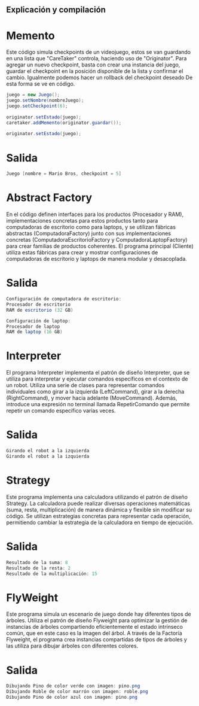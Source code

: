 ## Explicación y compilación
# Memento
Este código simula checkpoints de un videojuego, estos se van guardando en una lista que "CareTaker" controla, haciendo uso de "Originator".
Para agregar un nuevo checkpoint, basta con crear una instancia del juego, guardar el checkpoint en la posición disponible de la lista y confirmar el cambio. Igualmente podemos hacer un rollback del checkpoint deseado De esta forma se ve en código.
```java
juego = new Juego();
juego.setNombre(nombreJuego);
juego.setCheckpoint(6);
        
originator.setEstado(juego);
caretaker.addMemento(originator.guardar());
        
originator.setEstado(juego);
```
# Salida
```java
Juego [nombre = Mario Bros, checkpoint = 5]
```
# Abstract Factory
En el código definen interfaces para los productos (Procesador y RAM), implementaciones concretas para estos productos tanto para computadoras de escritorio como para laptops, y se utilizan fábricas abstractas (ComputadoraFactory) junto con sus implementaciones concretas (ComputadoraEscritorioFactory y ComputadoraLaptopFactory) para crear familias de productos coherentes. El programa principal (Cliente) utiliza estas fábricas para crear y mostrar configuraciones de computadoras de escritorio y laptops de manera modular y desacoplada.
# Salida
```java
Configuración de computadora de escritorio:
Procesador de escritorio
RAM de escritorio (32 GB)

Configuración de laptop:
Procesador de laptop
RAM de laptop (16 GB)
```
# Interpreter
El programa Interpreter implementa el patrón de diseño Interpreter, que se utiliza para interpretar y ejecutar comandos específicos en el contexto de un robot. Utiliza una serie de clases para representar comandos individuales como girar a la izquierda (LeftCommand), girar a la derecha (RightCommand), y mover hacia adelante (MoveCommand). Además, introduce una expresión no terminal llamada RepetirComando que permite repetir un comando específico varias veces.
# Salida
```java
Girando el robot a la izquierda
Girando el robot a la izquierda
```
# Strategy
Este programa implementa una calculadora utilizando el patrón de diseño Strategy. La calculadora puede realizar diversas operaciones matemáticas (suma, resta, multiplicación) de manera dinámica y flexible sin modificar su código. Se utilizan estrategias concretas para representar cada operación, permitiendo cambiar la estrategia de la calculadora en tiempo de ejecución. 
# Salida
```java
Resultado de la suma: 8
Resultado de la resta: 2
Resultado de la multiplicación: 15
```
# FlyWeight
Este programa simula un escenario de juego donde hay diferentes tipos de árboles. Utiliza el patrón de diseño Flyweight para optimizar la gestión de instancias de árboles compartiendo eficientemente el estado intrínseco común, que en este caso es la imagen del árbol. A través de la Factoría Flyweight, el programa crea instancias compartidas de tipos de árboles y las utiliza para dibujar árboles con diferentes colores.
# Salida
```java
Dibujando Pino de color verde con imagen: pino.png
Dibujando Roble de color marrón con imagen: roble.png
Dibujando Pino de color azul con imagen: pino.png
```
